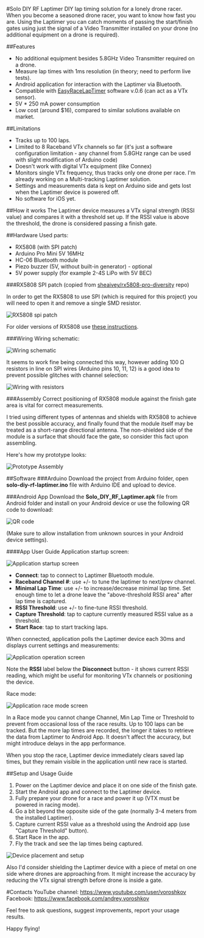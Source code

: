 #Solo DIY RF Laptimer
DIY lap timing solution for a lonely drone racer.
When you become a seasoned drone racer, you want to know how fast you are. Using the Laptimer you can catch moments of passing the start/finish gates using just the signal of a Video Transmitter installed on your drone (no additional equipment on a drone is required).

##Features
- No additional equipment besides 5.8GHz Video Transmitter required on a drone.
- Measure lap times with 1ms resolution (in theory; need to perform live tests).
- Android application for interaction with the Laptimer via Bluetooth.
- Compatible with [EasyRaceLapTimer](https://github.com/polyvision/EasyRaceLapTimer) software v.0.6 (can act as a VTx sensor).
- 5V * 250 mA power consumption
- Low cost (around $16), compared to similar solutions available on market.

##Limitations
- Tracks up to 100 laps.
- Limited to 8 Raceband VTx channels so far (it's just a software configuration limitation - any channel from 5.8GHz range can be used with slight modification of Arduino code)
- Doesn't work with digital VTx equipment (like Connex)
- Monitors single VTx frequency, thus tracks only one drone per race. I'm already working on a Multi-tracking Laptimer solution.
- Settings and measurements data is kept on Arduino side and gets lost when the Laptimer device is powered off.
- No software for iOS yet.

##How it works
The Laptimer device measures a VTx signal strength (RSSI value) and compares it with a threshold set up. If the RSSI value is above the threshold, the drone is considered passing a finish gate.

##Hardware
Used parts:

 - RX5808 (with SPI patch)
 - Arduino Pro Mini 5V 16MHz
 - HC-06 Bluetooth module
 - Piezo buzzer (5V, without built-in generator) - optional
 - 5V power supply (for example 2-4S LiPo with 5V BEC)

###RX5808 SPI patch
(copied from [sheaivey/rx5808-pro-diversity](https://github.com/sheaivey/rx5808-pro-diversity) repo)

In order to get the RX5808 to use SPI (which is required for this project) you will need to open it and remove a single SMD resistor.

<img src="docs/img/rx5808-new-top.jpg" alt="RX5808 spi patch" width="">

For older versions of RX5808 use [these instructions](https://github.com/markohoepken/rx5808_pro_osd/wiki/rs5808-spi-patch).

###Wiring
Wiring schematic:

<img src="docs/img/wiring.png" alt="Wiring schematic" width="">

It seems to work fine being connected this way, however adding 100 Ω resistors in line on SPI wires (Arduino pins 10, 11, 12) is a good idea to prevent possible glitches with channel selection:

<img src="docs/img/wiringResistors.png" alt="Wiring with resistors" width="">

###Assembly
Correct positioning of RX5808 module against the finish gate area is vital for correct measurements.

I tried using different types of antennas and shields with RX5808 to achieve the best possible accuracy, and finally found that the module itself may be treated as a short-range directional antenna. The non-shielded side of the module is a surface that should face the gate, so consider this fact upon assembling.

Here's how my prototype looks:

<img src="docs/img/assembly.png" alt="Prototype Assembly" width="">

##Software
###Arduino
Download the project from Arduino folder, open **solo-diy-rf-laptimer.ino** file with Arduino IDE and upload to device.

###Android App
Download the **Solo_DIY_RF_Laptimer.apk** file from Android folder and install on your Android device or use the following QR code to download:

<img src="docs/img/apkDownloadQRcode.png " alt="QR code" width="">

(Make sure to allow installation from unknown sources in your Android device settings).

####App User Guide
Application startup screen:

<img src="docs/img/androidAppStartup.png " alt="Application startup screen" width="">

- **Connect**: tap to connect to Laptimer Bluetooth module.
- **Raceband Channel #**: use +/- to tune the laptimer to next/prev channel.
- **Minimal Lap Time**: use +/- to increase/decrease minimal lap time. Set enough time to let a drone leave the "above-threshold RSSI area" after lap time is captured.
- **RSSI Threshold**: use +/- to fine-tune RSSI threshold.
- **Capture Threshold**: tap to capture currently measured RSSI value as a threshold.
- **Start Race**: tap to start tracking laps.

When connected, application polls the Laptimer device each 30ms and displays current settings and measurements:

<img src="docs/img/androidAppConnected.png " alt="Application operation screen" width="">

Note the **RSSI** label below the **Disconnect** button - it shows current RSSI reading, which might be useful for monitoring VTx channels or positioning the device.

Race mode:

<img src="docs/img/androidAppRace.png " alt="Application race mode screen" width="">

In a Race mode you cannot change Channel, Min Lap Time or Threshold to prevent from occasional loss of the race results. Up to 100 laps can be tracked. But the more lap times are recorded, the longer it takes to retrieve the data from Laptimer to Android App. It doesn't affect the accuracy, but might introduce delays in the app performance.

When you stop the race, Laptimer device immediately clears saved lap times, but they remain visible in the application until new race is started.

##Setup and Usage Guide
 1. Power on the Laptimer device and place it on one side of the finish gate.
 2. Start the Android app and connect to the Laptimer device.
 3. Fully prepare your drone for a race and power it up (VTX must be powered in racing mode).
 4. Go a bit beyond the opposite side of the gate (normally 3-4 meters from the installed Laptimer).
 5. Capture current RSSI value as a threshold using the Android app (use "Capture Threshold" button).
 6. Start Race in the app.
 7. Fly the track and see the lap times being captured.

<img src="docs/img/placementAndSetup.png " alt="Device placement and setup" width="">

Also I'd consider shielding the Laptimer device with a piece of metal on one side where drones are approaching from. It might increase the accuracy by reducing the VTx signal strength before drone is inside a gate.

#Contacts
YouTube channel: https://www.youtube.com/user/voroshkov
Facebook: https://www.facebook.com/andrey.voroshkov

Feel free to ask questions, suggest improvements, report your usage results.

Happy flying!

